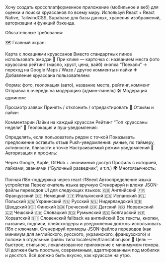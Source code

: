 Хочу создать кроссплатформенное приложение (мобильное и веб) для оценки и поиска круассанов по всему миру. Используй React + React Native, TailwindCSS, Supabase для базы данных, хранения изображений, авторизации и функций бэкенда.

Обязательные требования:

🗺 Главный экран:

Карта с локациями круассанов
Вместо стандартных пинов использовать эмодзи 🥐
При клике — карточка с:
названием места
фото круассана
рейтинг (масло, хруст, цена, вайб)
кнопка “Поехали” → переход на Google Maps / Waze / другое
комменты и лайки
➕ Добавление круассана пользователем:

Форма: фото, геолокация (авто), название места, рейтинг, коммент
Отправка в очередь на модерацию (админ-панель)
🛠 Модерация админом:

Просмотр заявок
Принять / отклонить / отредактировать
💬 Отзывы и лайки:

Комментарии
Лайки на каждый круассан
Рейтинг “Топ круассаны недели”
📍 Геолокация и пуш-уведомления:

Определять, если пользователь рядом с точкой
Показывать предложение оставить отзыв
Push-уведомления: умные, по таймеру, активности, близости к точке
Настраиваемый режим уведомлений
👤 Авторизация и профиль:

Через Google, Apple, GitHub + анонимный доступ
Профиль с историей, лайками, званиями (“Булочный разведчик”, и т.п.)
🌍 Многоязычность:

Полная i18n-поддержка через react-i18next
Автоопределение языка устройства
Переключатель языка вручную
Сгенерируй и вложи JSON-файлы переводов UI для следующих языков:
🇬🇧 Английский
🇫🇷 Французский
🇩🇪 Немецкий
🇮🇹 Итальянский
🇪🇸 Испанский
🇵🇱 Польский
🇺🇦 Украинский
🇷🇺 Русский
🇳🇱 Нидерландский
🇸🇪 Шведский
🇫🇮 Финский
🇬🇷 Греческий
🇩🇰 Датский
🇳🇴 Норвежский
🇨🇿 Чешский
🇸🇰 Словацкий
🇷🇴 Румынский
🇧🇬 Болгарский
🇭🇷 Хорватский
🇸🇮 Словенский
fallback на английский
Все тексты, кнопки, названия, подписи, плейсхолдеры и уведомления должны использовать i18n с ключами.
Сгенерируй примеры JSON-файлов переводов (как минимум для английского, русского, украинского, французского) и положи в отдельные файлы типа locales/en/translation.json
🎯 Цель — быстрое, стильное, локализованное приложение с минимумом гемора. UI должен быть простым, современным, адаптированным под мобилки и десктоп. Всё должно быть вкусно, как круассан на утро.
